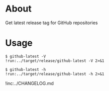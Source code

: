 # About

Get latest release tag for GitHub repositories

# Usage

~~~text
$ github-latest -V
!run:../target/release/github-latest -V 2>&1
~~~

~~~text
$ github-latest -h
!run:../target/release/github-latest -h 2>&1
~~~

!inc:../CHANGELOG.md


